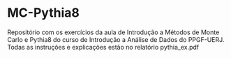 # MC-Pythia8
Repositório com os exercícios da aula de Introdução a Métodos de Monte Carlo e Pythia8 do curso de Introdução a Análise de Dados do PPGF-UERJ. Todas as instruções e explicações estão no relatório pythia_ex.pdf

